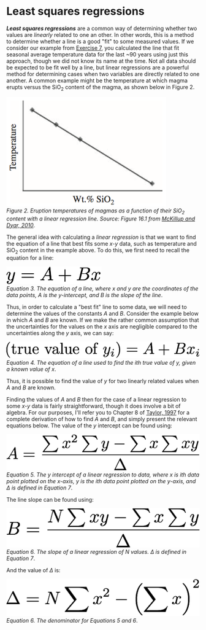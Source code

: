 # Least squares regressions
***Least squares regressions*** are a common way of determining whether two values are *linearly* related to one an other.
In other words, this is a method to determine whether a line is a good "fit" to some measured values.
If we consider our example from [Exercise 7](https://github.com/Python-for-geo-people/Exercise-7), you calculated the line that fit seasonal average temperature data for the last ~90 years using just this approach, though we did not know its name at the time.
Not all data should be expected to be fit well by a line, but linear regressions are a powerful method for determining cases when two variables are directly related to one another.
A common example might be the temperature at which magma erupts versus the SiO<sub>2</sub> content of the magma, as shown below in Figure 2.

![Magma temperatures](../Images/magma-temps.png)<br/>
*Figure 2. Eruption temperatures of magmas as a function of their SiO<sub>2</sub> content with a linear regression line.
Source: Figure 16.1 from [McKillup and Dyar, 2010](http://www.cambridge.org/fi/academic/subjects/earth-and-environmental-science/earth-science-general-interest/geostatistics-explained-introductory-guide-earth-scientists?format=HB&isbn=9780521763226)*.

The general idea with calculating a *linear regression* is that we want to find the equation of a line that best fits some *x-y* data, such as temperature and SiO<sub>2</sub> content in the example above.
To do this, we first need to recall the equation for a line:

![Equation of a line](../Images/eqn-of-line.png)<br/>
*Equation 3. The equation of a line, where x and y are the coordinates of the data points, A is the y-intercept, and B is the slope of the line*.

Thus, in order to calculate a "best fit" line to some data, we will need to determine the values of the constants *A* and *B*.
Consider the example below in which *A* and *B* are known.
If we make the rather common assumption that the uncertainties for the values on the *x* axis are negligible compared to the uncertainties along the *y* axis, we can say:

![True value of y](../Images/true-value-of-y.png)<br/>
*Equation 4. The equation of a line used to find the ith true value of y, given a known value of x*.

Thus, it is possible to find the value of *y* for two linearly related values when *A* and *B* are known.

Finding the values of *A* and *B* then for the case of a linear regression to some *x-y* data is fairly straightforward, though it does involve a bit of algebra.
For our purposes, I'll refer you to Chapter 8 of [Taylor, 1997](http://www.uscibooks.com/taylornb.htm) for a complete derivation of how to find *A* and *B*, and simply present the relevant equations below.
The value of the *y* intercept can be found using:

![Line constant A](../Images/line-constant-a.png)<br/>
*Equation 5. The y intercept of a linear regression to data, where x is ith data point plotted on the x-axis, y is the ith data point plotted on the y-axis, and Δ is defined in Equation 7*.

The line slope can be found using:

![Line constant B](../Images/line-constant-b.png)<br/>
*Equation 6. The slope of a linear regression of N values. Δ is defined in Equation 7*.

And the value of *Δ* is:

![Line constant delta](../Images/line-constant-delta.png)<br/>
*Equation 6. The denominator for Equations 5 and 6*.


